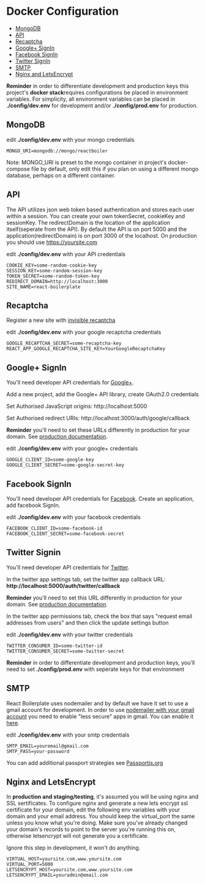 # Docker Configuration

* [MongoDB](#mongo)
* [API](#api)
* [Recaptcha](#recaptcha)
* [Google+ SignIn](#google-signin)
* [Facebook SignIn](#facebook-signin)
* [Twitter SignIn](#twitter-signin)
* [SMTP](#smtp)
* [Nginx and LetsEncrypt](#nginx-and-letsencrypt)

<strong>Reminder</strong> in order to differentiate development and production keys this project's <strong>docker stack</strong>requires configurations be placed in environment variables. For simplicity, all environment variables can be placed in <strong>./config/dev.env</strong> for development and/or <strong>./config/prod.env</strong> for production.

## MongoDB

edit <strong>./config/dev.env</strong> with your mongo credentials

```
MONGO_URI=mongodb://mongo/reactboiler
```

Note: MONGO_URI is preset to the mongo container in project's docker-compose file by default, only edit this if you plan on using a different mongo database, perhaps on a different container.

## API

The API utilizes json web token based authentication and stores each user within a
session. You can create your own tokenSecret, cookieKey and sessionKey. The redirectDomain is
the location of the application itself(seperate from the API). By default the
API is on port 5000 and the application(redirectDomain) is on port 3000 of the
localhost. On production you should use https://yoursite.com

edit <strong>./config/dev.env</strong> with your API credentials

```
COOKIE_KEY=some-random-cookie-key
SESSION_KEY=some-random-session-key
TOKEN_SECRET=some-random-token-key
REDIRECT_DOMAIN=http://localhost:3000
SITE_NAME=react-boilerplate
```

## Recaptcha

Register a new site with [invisible recaptcha](https://www.google.com/recaptcha)

edit <strong>./config/dev.env</strong> with your google recaptcha credentials

```
GOOGLE_RECAPTCHA_SECRET=some-recaptcha-key
REACT_APP_GOOGLE_RECAPTCHA_SITE_KEY=YourGoogleRecaptchaKey
```

## Google+ SignIn

You'll need developer API credentials for
[Google+](https://console.developers.google.com/).

Add a new project, add the Google+ API library, create OAuth2.0 credentials

Set Authorised JavaScript origins: http://localhost:5000

Set Authorised redirect URIs: http://localhost:3000/auth/google/callback

<strong>Reminder</strong> you'll need to set these URLs differently in
production for your domain. See
[production documentation](https://github.com/hutchgrant/react-boilerplate/blob/master/docs/README_PROD.md).

edit <strong>./config/dev.env</strong> with your google+ credentials

```
GOOGLE_CLIENT_ID=some-google-key
GOOGLE_CLIENT_SECRET=some-google-secret-key
```

## Facebook SignIn

You'll need developer API credentials for
[Facebook](https://developers.facebook.com/). Create an application, add
facebook SignIn.

edit <strong>./config/dev.env</strong> with your facebook credentials

```
FACEBOOK_CLIENT_ID=some-facebook-id
FACEBOOK_CLIENT_SECRET=some-facebook-secret
```

## Twitter Signin

You'll need developer API credentials for [Twitter](https://apps.twitter.com/).

In the twitter app settings tab, set the twitter app callback URL:
<strong>http://localhost:5000/auth/twitter/callback</strong>

<strong>Reminder</strong> you'll need to set this URL differently in
production for your domain. See
[production documentation](https://github.com/hutchgrant/react-boilerplate/blob/master/docs/README_PROD.md).

In the twitter app permissions tab, check the box that says "request email
addresses from users" and then click the update settings button

edit <strong>./config/dev.env</strong> with your twitter credentials

```
TWITTER_CONSUMER_ID=some-twitter-id
TWITTER_CONSUMER_SECRET=some-twitter-secret
```

<strong>Reminder</strong> in order to differentiate development and production keys, you'll need to set <strong>./config/prod.env</strong> with seperate keys for that environment

## SMTP

React Boilerplate uses nodemailer and by default we have it set to use a gmail account for development. In order to use [nodemailer with your gmail account](https://nodemailer.com/usage/using-gmail/) you need to enable "less secure" apps in gmail. You can enable it [here](https://myaccount.google.com/lesssecureapps).

edit <strong>./config/dev.env</strong> with your smtp credentials

```
SMTP_EMAIL=youremail@gmail.com
SMTP_PASS=your-password
```

You can add additional passport strategies see
[Passportjs.org](http://www.passportjs.org)

## Nginx and LetsEncrypt

In <strong>production and staging/testing</strong>, it's assumed you will be using nginx and SSL sertificates. To configure nginx and generate a new lets encrypt ssl certificate for your domain, edit the following env variables with your domain and your email address. You should keep the virtual_port the same unless you know what you're doing. Make sure you've already changed your domain's records to point to the server you're running this on, otherwise letsencrypt will not generate you a certificate.

Ignore this step in development, it won't do anything.

```
VIRTUAL_HOST=yoursite.com,www.yoursite.com
VIRTUAL_PORT=5000
LETSENCRYPT_HOST=yoursite.com,www.yoursite.com
LETSENCRYPT_EMAIL=youradmin@email.com
```
